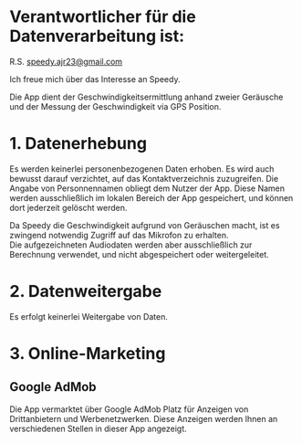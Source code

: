 # Verantwortlicher für die Datenverarbeitung ist:
R.S.
speedy.ajr23@gmail.com

Ich freue mich über das Interesse an Speedy.

Die App dient der Geschwindigkeitsermittlung anhand zweier Geräusche und der Messung der 
Geschwindigkeit via GPS Position.

# 1. Datenerhebung
Es werden keinerlei personenbezogenen Daten erhoben.  Es wird auch bewusst darauf verzichtet, auf das Kontaktverzeichnis zuzugreifen. 
Die Angabe von Personnennamen obliegt dem Nutzer der App. 
Diese Namen werden ausschließlich im lokalen Bereich der App gespeichert, und können dort jederzeit gelöscht werden.

Da Speedy die Geschwindigkeit aufgrund von Geräuschen macht, ist es zwingend notwendig Zugriff auf das Mikrofon zu erhalten.  
Die aufgezeichneten Audiodaten werden aber ausschließlich zur  Berechnung verwendet, und nicht abgespeichert oder weitergeleitet.

# 2. Datenweitergabe
Es erfolgt keinerlei Weitergabe von Daten.

# 3. Online-Marketing
## Google AdMob
Die App vermarktet über Google AdMob Platz für Anzeigen von Drittanbietern und Werbenetzwerken. Diese Anzeigen werden Ihnen an verschiedenen Stellen in dieser App angezeigt.


